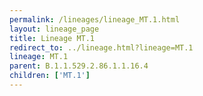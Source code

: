 ```yaml
---
permalink: /lineages/lineage_MT.1.html
layout: lineage_page
title: Lineage MT.1
redirect_to: ../lineage.html?lineage=MT.1
lineage: MT.1
parent: B.1.1.529.2.86.1.1.16.4
children: ['MT.1']
---
```

